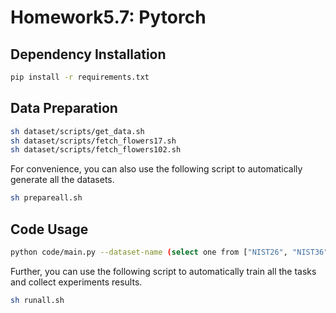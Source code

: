 # Homework5.7: Pytorch 

## Dependency Installation
```bash
pip install -r requirements.txt
```

## Data Preparation
```bash
sh dataset/scripts/get_data.sh
sh dataset/scripts/fetch_flowers17.sh
sh dataset/scripts/fetch_flowers102.sh
```
For convenience, you can also use the following script to automatically generate all the datasets.
```bash
sh prepareall.sh
```

## Code Usage
```bash
python code/main.py --dataset-name (select one from ["NIST26", "NIST36", "MNIST", "EMNIST"]) --model-architecture (select one from ["FCN", "CNN"])
```
Further, you can use the following script to automatically train all the tasks and collect experiments results.
```bash
sh runall.sh
```

